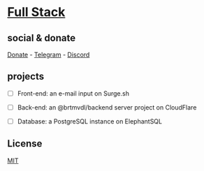 # [Full Stack]()

## social & donate

[Donate](https://link.mercadopago.com.br/brtmvdl) - [Telegram](https://t.me/+KRmg5MlqgMk0MTg5) - [Discord](https://discord.gg/auCmnvV2)

## projects

- [ ] Front-end: an e-mail input on Surge.sh

- [ ] Back-end: an @brtmvdl/backend server project on CloudFlare

- [ ] Database: a PostgreSQL instance on ElephantSQL

## License

[MIT](./LICENSE)

